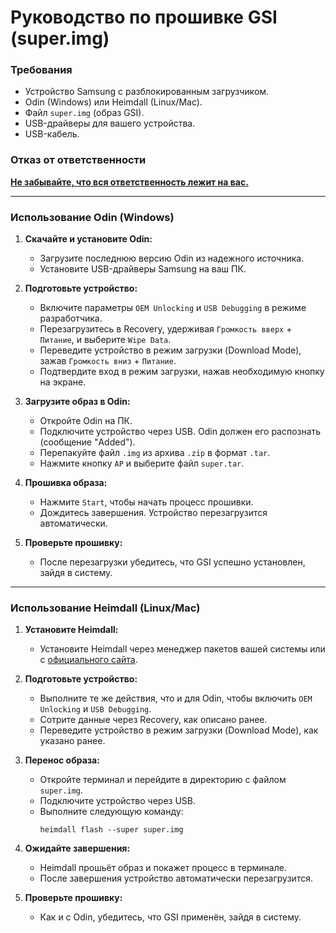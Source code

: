 # Руководство по прошивке GSI (super.img)

### Требования
- Устройство Samsung с разблокированным загрузчиком.
- Odin (Windows) или Heimdall (Linux/Mac).
- Файл `super.img` (образ GSI).
- USB-драйверы для вашего устройства.
- USB-кабель.

### Отказ от ответственности

[**Не забывайте, что вся ответственность лежит на вас.**](https://github.com/GoofyOzy4/lineage-a3core-gsi/blob/main/README-RU.md#%EF%B8%8F--%D0%B4%D0%B8%D1%81%D0%BA%D0%BB%D0%B5%D0%B9%D0%BC%D0%B5%D1%80%D1%81%D1%83%D0%BF%D0%B5%D1%80-%D0%B2%D0%B0%D0%B6%D0%BD%D1%8B%D0%B9)

---

### Использование Odin (Windows)

1. **Скачайте и установите Odin:**
   - Загрузите последнюю версию Odin из надежного источника.
   - Установите USB-драйверы Samsung на ваш ПК.

2. **Подготовьте устройство:**
   - Включите параметры `OEM Unlocking` и `USB Debugging` в режиме разработчика.
   - Перезагрузитесь в Recovery, удерживая `Громкость вверх` + `Питание`, и выберите `Wipe Data`.
   - Переведите устройство в режим загрузки (Download Mode), зажав `Громкость вниз` + `Питание`.
   - Подтвердите вход в режим загрузки, нажав необходимую кнопку на экране.

3. **Загрузите образ в Odin:**
   - Откройте Odin на ПК.
   - Подключите устройство через USB. Odin должен его распознать (сообщение "Added").
   - Перепакуйте файл `.img` из архива `.zip` в формат `.tar`.
   - Нажмите кнопку `AP` и выберите файл `super.tar`.

4. **Прошивка образа:**
   - Нажмите `Start`, чтобы начать процесс прошивки.
   - Дождитесь завершения. Устройство перезагрузится автоматически.

5. **Проверьте прошивку:**
   - После перезагрузки убедитесь, что GSI успешно установлен, зайдя в систему.

---

### Использование Heimdall (Linux/Mac)

1. **Установите Heimdall:**
   - Установите Heimdall через менеджер пакетов вашей системы или с [официального сайта](https://glassechidna.com.au/heimdall/).

2. **Подготовьте устройство:**
   - Выполните те же действия, что и для Odin, чтобы включить `OEM Unlocking` и `USB Debugging`.
   - Сотрите данные через Recovery, как описано ранее.
   - Переведите устройство в режим загрузки (Download Mode), как указано ранее.

3. **Перенос образа:**
   - Откройте терминал и перейдите в директорию с файлом `super.img`.
   - Подключите устройство через USB.
   - Выполните следующую команду:
     ```
     heimdall flash --super super.img
     ```

4. **Ожидайте завершения:**
   - Heimdall прошьёт образ и покажет процесс в терминале.
   - После завершения устройство автоматически перезагрузится.

5. **Проверьте прошивку:**
   - Как и с Odin, убедитесь, что GSI применён, зайдя в систему.
